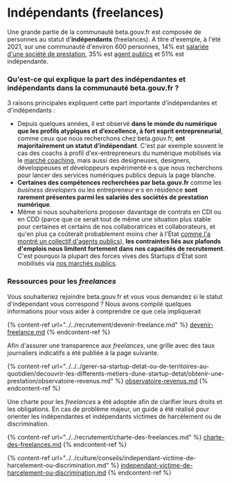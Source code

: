 # Indépendants (freelances)

Une grande partie de la communauté beta.gouv.fr est composée de personnes au statut d'**indépendants** (freelances). A titre d'exemple, à l'été 2021, sur une communauté d'environ 600 personnes, 14% est [salariée d'une société de prestation](salaries-des-societes-de-prestation.md), 35% est [agent publics](../les-differents-statuts/fonctionnaires-et-contractuels-de-la-fonction-publique.md) et 51% est indépendante.

### Qu'est-ce qui explique la part des indépendantes et indépendants dans la communauté beta.gouv.fr ?

3 raisons principales expliquent cette part importante d'indépendantes et d'indépendants :

* Depuis quelques années, il est observé **dans le monde du numérique que les profils atypiques et d’excellence, à fort esprit entrepreneurial**, comme ceux que nous recherchons chez beta.gouv.fr, **ont majoritairement un statut d’indépendant**. C'est par exemple souvent le cas des coachs à profil d'ex-entrepreneurs du numérique mobilisés via le [marché coaching](../../../gerer-sa-startup-detat-ou-de-territoires-au-quotidien/decouvrir-les-differents-metiers-dune-startup-detat/obtenir-une-prestation/marches-publics-beta.gouv.fr/marche-coaching.md), mais aussi des designeuses, designers, développeuses et développeurs expérimenté·e·s que nous recherchons pour lancer des services numériques publics depuis la page blanche.
* **Certaines des compétences recherchées par beta.gouv.fr** comme les _business developers_ ou les entrepreneur·e·s en résidence **sont rarement présentes parmi les salariés des sociétés de prestation numérique**.
* Même si nous souhaiterions proposer davantage de contrats en CDI ou en CDD (parce que ce serait tout de même une situation plus stable pour certaines et certains de nos collaboratrices et collaborateurs, et qu'en plus ça coûterait probablement moins cher à l'État [comme l'a montré un collectif d'agents publics](https://nosservicespublics.fr/externalisation)), **les contraintes liés aux plafonds d'emplois nous limitent fortement dans nos capacités de recrutement**. C'est pourquoi la plupart des forces vives des Startups d'État sont mobilisés via [nos marchés publics](../../../gerer-sa-startup-detat-ou-de-territoires-au-quotidien/gestion-administrative/marches-publics-beta.gouv.fr).

### Ressources pour les _freelances_

Vous souhaiteriez rejoindre beta.gouv.fr et vous vous demandez si le statut d'indépendant vous correspond ? Nous avons compilé quelques informations pour vous aider à comprendre ce que cela impliquerait

{% content-ref url="../../recrutement/devenir-freelance.md" %}
[devenir-freelance.md](../../recrutement/devenir-freelance.md)
{% endcontent-ref %}

Afin d'assurer une transparence aux _freelances_, une grille avec des taux journaliers indicatifs a été publiée à la page suivante.

{% content-ref url="../../../gerer-sa-startup-detat-ou-de-territoires-au-quotidien/decouvrir-les-differents-metiers-dune-startup-detat/obtenir-une-prestation/observatoire-revenus.md" %}
[observatoire-revenus.md](../../../gerer-sa-startup-detat-ou-de-territoires-au-quotidien/decouvrir-les-differents-metiers-dune-startup-detat/obtenir-une-prestation/observatoire-revenus.md)
{% endcontent-ref %}

Une charte pour les _freelances_ a été adoptée afin de clarifier leurs droits et les obligations. En cas de problème majeur, un guide a été réalisé pour orienter les indépendantes et indépendants victimes de harcèlement ou de discrimination.

{% content-ref url="../../recrutement/charte-des-freelances.md" %}
[charte-des-freelances.md](../../recrutement/charte-des-freelances.md)
{% endcontent-ref %}

{% content-ref url="../../culture/conseils/independant-victime-de-harcelement-ou-discrimination.md" %}
[independant-victime-de-harcelement-ou-discrimination.md](../../culture/conseils/independant-victime-de-harcelement-ou-discrimination.md)
{% endcontent-ref %}
